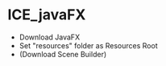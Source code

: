 # ICE_javaFX
- Download JavaFX
- Set "resources" folder as Resources Root
- (Download Scene Builder)

